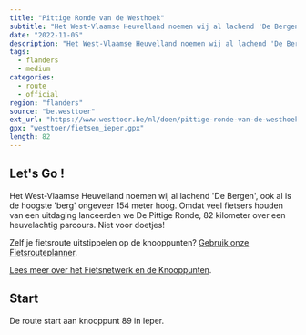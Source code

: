 ```yaml
---
title: "Pittige Ronde van de Westhoek"
subtitle: "Het West-Vlaamse Heuvelland noemen wij al lachend 'De Bergen', ook al is de hoogste 'berg' ongeveer 154 meter hoog"
date: "2022-11-05"
description: "Het West-Vlaamse Heuvelland noemen wij al lachend 'De Bergen', ook al is de hoogste 'berg' ongeveer 154 meter hoog" 
tags:
  - flanders
  - medium
categories: 
  - route
  - official
region: "flanders"
source: "be.westtoer"
ext_url: "https://www.westtoer.be/nl/doen/pittige-ronde-van-de-westhoek"
gpx: "westtoer/fietsen_ieper.gpx"
length: 82
---
```


## Let's Go !

Het West-Vlaamse Heuvelland noemen wij al lachend 'De Bergen', ook al is de hoogste 'berg' ongeveer 154 meter hoog. Omdat veel fietsers houden van een uitdaging lanceerden we De Pittige Ronde, 82 kilometer over een heuvelachtig parcours. Niet voor doetjes!

Zelf je fietsroute uitstippelen op de knooppunten? [Gebruik onze Fietsrouteplanner](http://www.westtoer.be/nl/fietsrouteplanner).

[Lees meer over het Fietsnetwerk en de Knooppunten](http://www.westtoer.be/nl/inspiratie/fietsnetwerk).

## Start 

De route start aan knooppunt 89 in Ieper. 


